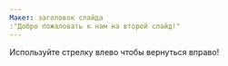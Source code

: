 ```yaml
---
Макет: заголовок слайда
:"Добро пожаловать к нам на второй слайд!"
---
```

Используйте стрелку влево чтобы вернуться вправо!

